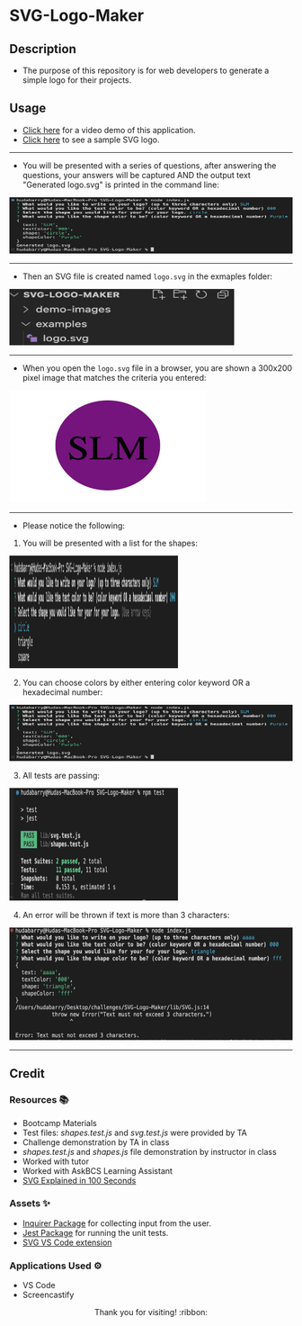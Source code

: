 # SVG-Logo-Maker

## Description

- The purpose of this repository is for web developers to generate a simple logo for their projects.

## Usage

- [Click here](*) for a video demo of this application.
- [Click here](https://github.com/hbarry89/SVG-Logo-Maker/blob/main/examples/logo.svg) to see a sample SVG logo.

---------------------------

- You will be presented with a series of questions, after answering the questions, your answers will be captured AND the output text "Generated logo.svg" is printed in the command line:

<img src="./demo-images/demo1.png" width="600" height="100">

---------------------------

- Then an SVG file is created named `logo.svg` in the exmaples folder:

<img src="./demo-images/demo2.png" width="400" height="100">

---------------------------

- When you open the `logo.svg` file in a browser, you are shown a 300x200 pixel image that matches the criteria you entered:

<img src="./demo-images/demo3.png" width="350" height="200">

---------------------------

- Please notice the following:

1. You will be presented with a list for the shapes:

<img src="./demo-images/demo4.png" width="300" height="200">

2. You can choose colors by either entering color keyword OR a hexadecimal number:

<img src="./demo-images/demo1.png" width="600" height="100">

3. All tests are passing:

<img src="./demo-images/demo5.png" width="300" height="200">

4. An error will be thrown if text is more than 3 characters:

<img src="./demo-images/demo6.png" width="600" height="200">

---------------------------

## Credit

### Resources :books:
- Bootcamp Materials
- Test files: *shapes.test.js* and *svg.test.js* were provided by TA
- Challenge demonstration by TA in class
- *shapes.test.js* and *shapes.js* file demonstration by instructor in class
- Worked with tutor
- Worked with AskBCS Learning Assistant
- [SVG Explained in 100 Seconds](https://www.youtube.com/watch?v=emFMHH2Bfvo)

### Assets :sparkles:
- [Inquirer Package](https://www.npmjs.com/package/inquirer/v/8.2.4) for collecting input from the user.
- [Jest Package](https://www.npmjs.com/package/jest) for running the unit tests.
- [SVG VS Code extension](https://marketplace.visualstudio.com/items?itemName=jock.svg)

### Applications Used :gear:
- VS Code
- Screencastify

<p align="center">Thank you for visiting! :ribbon:</p>
